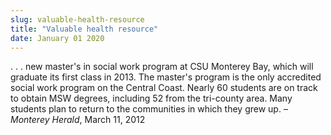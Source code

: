 ```yaml
---
slug: valuable-health-resource
title: "Valuable health resource"
date: January 01 2020
---
```


 
<p>
  . . . new master's in social work program at CSU Monterey Bay, which will
  graduate its first class in 2013. The master's program is the only accredited
  social work program on the Central Coast. Nearly 60 students are on track to
  obtain MSW degrees, including 52 from the tri-county area. Many students plan
  to return to the communities in which they grew up. –
  <em>Monterey Herald</em>, March 11, 2012
</p>
 
